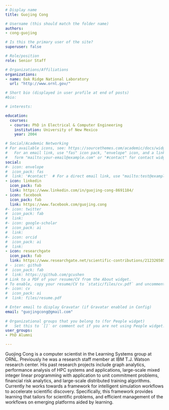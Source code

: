 ```yaml
---
# Display name
title: Guojing Cong

# Username (this should match the folder name)
authors:
- cong-guojing

# Is this the primary user of the site?
superuser: false

# Role/position
role: Senior Staff

# Organizations/Affiliations
organizations:
- name: Oak Ridge National Laboratory
  url: "http://www.ornl.gov/"

# Short bio (displayed in user profile at end of posts)
#bio: 

# interests:

education:
  courses:
  - course: PhD in Electrical & Computer Engineering
    institution: University of New Mexico
    year: 2004

# Social/Academic Networking
# For available icons, see: https://sourcethemes.com/academic/docs/widgets/#icons
#   For an email link, use "fas" icon pack, "envelope" icon, and a link in the
#   form "mailto:your-email@example.com" or "#contact" for contact widget.
social:
#- icon: envelope
#  icon_pack: fas
#  link: '#contact'  # For a direct email link, use "mailto:test@example.org".
- icon: linkedin
  icon_pack: fab
  link: https://www.linkedin.com/in/guojing-cong-8691184/
- icon: facebook
  icon_pack: fab
  link: https://www.facebook.com/guojing.cong
#- icon: twitter
#  icon_pack: fab
#  link: 
#- icon: google-scholar
#  icon_pack: ai
#  link: 
#- icon: orcid
#  icon_pack: ai
#  link: 
- icon: researchgate
  icon_pack: fab
  link: https://www.researchgate.net/scientific-contributions/2123265859_Guojing_Cong
# - icon: github
#  icon_pack: fab
#  link: https://github.com/gcushen
# Link to a PDF of your resume/CV from the About widget.
# To enable, copy your resume/CV to `static/files/cv.pdf` and uncomment the lines below.  
#- icon: cv
#  icon_pack: ai
#  link: files/resume.pdf

# Enter email to display Gravatar (if Gravatar enabled in Config)
email: "guojingcong@gmail.com"
  
# Organizational groups that you belong to (for People widget)
#   Set this to `[]` or comment out if you are not using People widget.  
user_groups:
- PhD Alumni

---
```


Guojing Cong is a computer scientist in the Learning Systems group at ORNL.  Previously he was a research staff member at IBM T.J. Watson research center.  His past research projects include graph analytics, performance analysis of HPC systems and applications,  large-scale mixed integer linear programming with application to unit commitment problems, financial risk analytics, and large-scale distributed training algorithms.  Currently he works towards a framework for intelligent simulation workflows to accelerate scientific discovery. Specifically, this framework provides learning that tailors for scientific problems, and efficient management of the workflows on emerging platforms aided by learning.
